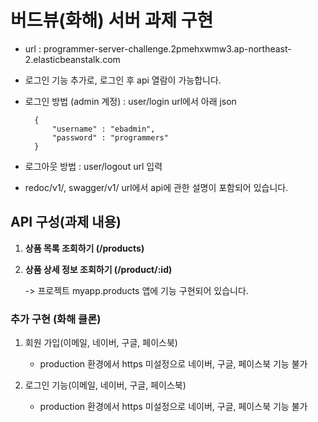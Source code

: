 # 버드뷰(화해) 서버 과제 구현


- url : programmer-server-challenge.2pmehxwmw3.ap-northeast-2.elasticbeanstalk.com 


- 로그인 기능 추가로, 로그인 후 api 열람이 가능합니다.

- 로그인 방법 (admin 계정) : user/login url에서 아래 json 


        {
            "username" : "ebadmin",
            "password" : "programmers"
        }

- 로그아웃 방법 : user/logout url 입력

- redoc/v1/, swagger/v1/ url에서 api에 관한 설명이 포함되어 있습니다.

## API 구성(과제 내용)


1. **상품 목록 조회하기 (/products)**

2. **상품 상세 정보 조회하기 (/product/:id)**

    -> 프로젝트 myapp.products 앱에 기능 구현되어 있습니다.

### 추가 구현 (화해 클론)

1. 회원 가입(이메일, 네이버, 구글, 페이스북)
    - production 환경에서 https 미설정으로 네이버, 구글, 페이스북 기능 불가

2. 로그인 기능(이메일, 네이버, 구글, 페이스북)
    - production 환경에서 https 미설정으로 네이버, 구글, 페이스북 기능 불가


